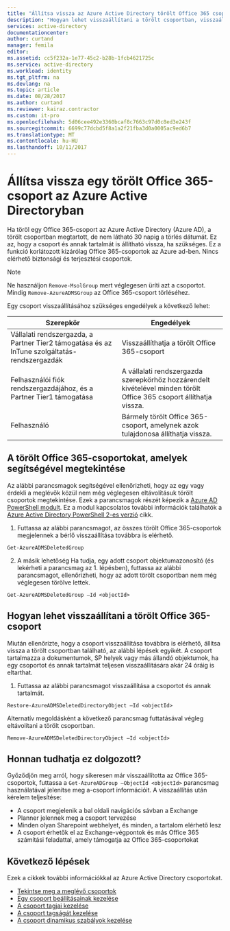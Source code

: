 ```yaml
---
title: "Állítsa vissza az Azure Active Directory törölt Office 365 csoport |} Microsoft Docs"
description: "Hogyan lehet visszaállítani a törölt csoportban, visszaállítható csoportok megtekintése és az Azure Active Directory csoport permamnently törlése"
services: active-directory
documentationcenter: 
author: curtand
manager: femila
editor: 
ms.assetid: cc5f232a-1e77-45c2-b28b-1fcb4621725c
ms.service: active-directory
ms.workload: identity
ms.tgt_pltfrm: na
ms.devlang: na
ms.topic: article
ms.date: 08/28/2017
ms.author: curtand
ms.reviewer: kairaz.contractor
ms.custom: it-pro
ms.openlocfilehash: 5d06cee492e3360bcaf8c7663c97d0c8ed3e243f
ms.sourcegitcommit: 6699c77dcbd5f8a1a2f21fba3d0a0005ac9ed6b7
ms.translationtype: MT
ms.contentlocale: hu-HU
ms.lasthandoff: 10/11/2017
---
```

# <a name="restore-a-deleted-office-365-group-in-azure-active-directory"></a>Állítsa vissza egy törölt Office 365-csoport az Azure Active Directoryban

Ha töröl egy Office 365-csoport az Azure Active Directory (Azure AD), a törölt csoportban megtartott, de nem látható 30 napig a törlés dátumát. Ez az, hogy a csoport és annak tartalmát is állítható vissza, ha szükséges. Ez a funkció korlátozott kizárólag Office 365-csoportok az Azure ad-ben. Nincs elérhető biztonsági és terjesztési csoportok.

> [!NOTE] 
> Ne használjon `Remove-MsolGroup` mert véglegesen üríti azt a csoportot. Mindig `Remove-AzureADMSGroup` az Office 365-csoport törléséhez. 

Egy csoport visszaállításához szükséges engedélyek a következő lehet:

Szerepkör  | Engedélyek 
--------- | ---------
Vállalati rendszergazda, a Partner Tier2 támogatása és az InTune szolgáltatás-rendszergazdák | Visszaállíthatja a törölt Office 365-csoport 
Felhasználói fiók rendszergazdájához, és a Partner Tier1 támogatása | A vállalati rendszergazda szerepkörhöz hozzárendelt kivételével minden törölt Office 365 csoport állíthatja vissza. 
Felhasználó | Bármely törölt Office 365-csoport, amelynek azok tulajdonosa állíthatja vissza. 


## <a name="view-the-deleted-office-365-groups-that-are-available-to-restore"></a>A törölt Office 365-csoportokat, amelyek segítségével megtekintése
Az alábbi parancsmagok segítségével ellenőrizheti, hogy az egy vagy érdekli a meglévők közül nem még véglegesen eltávolításuk törölt csoportok megtekintése. Ezek a parancsmagok részét képezik a [Azure AD PowerShell modult](https://www.powershellgallery.com/packages/AzureAD/). Ez a modul kapcsolatos további információk találhatók a [Azure Active Directory PowerShell 2-es verzió](/powershell/azure/install-adv2?view=azureadps-2.0) cikk.

1.  Futtassa az alábbi parancsmagot, az összes törölt Office 365-csoportok megjelennek a bérlő visszaállítása továbbra is elérhető.
  ```
  Get-AzureADMSDeletedGroup
  ```

2.  A másik lehetőség Ha tudja, egy adott csoport objektumazonosító (és lekérheti a parancsmag az 1. lépésben), futtassa az alábbi parancsmagot, ellenőrizheti, hogy az adott törölt csoportban nem még véglegesen törölve lettek.
  ```
  Get-AzureADMSDeletedGroup –Id <objectId>
  ```



## <a name="how-to-restore-your-deleted-office-365-group"></a>Hogyan lehet visszaállítani a törölt Office 365-csoport
Miután ellenőrizte, hogy a csoport visszaállítása továbbra is elérhető, állítsa vissza a törölt csoportban található, az alábbi lépések egyikét. A csoport tartalmazza a dokumentumok, SP helyek vagy más állandó objektumok, ha egy csoportot és annak tartalmát teljesen visszaállítására akár 24 óráig is eltarthat.

1.  Futtassa az alábbi parancsmagot visszaállítása a csoportot és annak tartalmát.
  
  ```
  Restore-AzureADMSDeletedDirectoryObject –Id <objectId>
  ``` 

Alternatív megoldásként a következő parancsmag futtatásával végleg eltávolítani a törölt csoportban.
  ```
  Remove-AzureADMSDeletedDirectoryObject –Id <objectId>
  ```

## <a name="how-do-you-know-this-worked"></a>Honnan tudhatja ez dolgozott?
Győződjön meg arról, hogy sikeresen már visszaállította az Office 365-csoportok, futtassa a `Get-AzureADGroup –ObjectId <objectId>` parancsmag használatával jelenítse meg a-csoport információit. A visszaállítás után kérelem teljesítése:
- A csoport megjelenik a bal oldali navigációs sávban a Exchange
- Planner jelennek meg a csoport tervezése
- Minden olyan Sharepoint webhelyet, és minden, a tartalom elérhető lesz
- A csoport érhetők el az Exchange-végpontok és más Office 365 számítási feladattal, amely támogatja az Office 365-csoportokat


## <a name="next-steps"></a>Következő lépések
Ezek a cikkek további információkkal az Azure Active Directory csoportokat.

* [Tekintse meg a meglévő csoportok](active-directory-groups-view-azure-portal.md)
* [Egy csoport beállításainak kezelése](active-directory-groups-settings-azure-portal.md)
* [A csoport tagjai kezelése](active-directory-groups-members-azure-portal.md)
* [A csoport tagságát kezelése](active-directory-groups-membership-azure-portal.md)
* [A csoport dinamikus szabályok kezelése](active-directory-groups-dynamic-membership-azure-portal.md)
